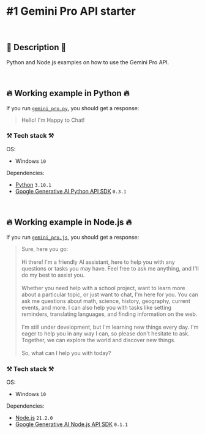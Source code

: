# #1 Gemini Pro API starter

<br>

## 📖 Description 📖

Python and Node.js examples on how to use the Gemini Pro API.

<br>

## 🔥 Working example in Python 🔥

If you run [`gemini_pro.py`](https://github.com/rokbenko/ai-playground/blob/main/google-tutorials/1-Gemini_Pro_API_starter/gemini_pro.py), you should get a response:

> Hello! I'm Happy to Chat!

### ⚒️ Tech stack ⚒️

OS:

- Windows `10`

Dependencies:

- [Python](https://www.python.org/) `3.10.1`
- [Google Generative AI Python API SDK](https://pypi.org/project/google-generativeai/) `0.3.1`

<br>

## 🔥 Working example in Node.js 🔥

If you run [`gemini_pro.js`](https://github.com/rokbenko/ai-playground/blob/main/google-tutorials/1-Gemini_Pro_API_starter/gemini_pro.js), you should get a response:

> Sure, here you go:<br><br>
> Hi there! I'm a friendly AI assistant, here to help you with any questions or tasks you may have. Feel free to ask me anything, and I'll do my best to assist you.<br>  
> Whether you need help with a school project, want to learn more about a particular topic, or just want to chat, I'm here for you. You can ask me questions about math, science, history, geography, current events, and more. I can also help you with tasks like setting reminders, translating languages, and finding information on the web.<br>  
> I'm still under development, but I'm learning new things every day. I'm eager to help you in any way I can, so please don't hesitate to ask. Together, we can explore the
> world and discover new things.<br><br>
> So, what can I help you with today?

### ⚒️ Tech stack ⚒️

OS:

- Windows `10`

Dependencies:

- [Node.js](https://nodejs.org/en) `21.2.0`
- [Google Generative AI Node.js API SDK](https://www.npmjs.com/package/@google/generative-ai) `0.1.1`

